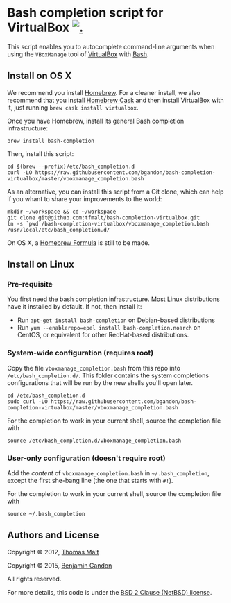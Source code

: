 Bash completion script for VirtualBox [![.](http://gaproxy.gstack.io/UA-68445280-1/bgandon/virtualbox-bash-completion/readme?pixel&dh=github.com)](https://github.com/gstackio/ga-beacon)
=====================================

This script enables you to autocomplete command-line arguments when using
the `VBoxManage` tool of [VirtualBox](https://www.virtualbox.org/) with
[Bash](http://www.gnu.org/software/bash/).


Install on OS X
---------------

We recommend you install [Homebrew](http://brew.sh/). For a cleaner install,
we also recommend that you install [Homebrew Cask](http://caskroom.io/) and
then install VirtualBox with it, just running `brew cask install virtualbox`.

Once you have Homebrew, install its general Bash completion infrastructure:

	brew install bash-completion

Then, install this script:

	cd $(brew --prefix)/etc/bash_completion.d
	curl -LO https://raw.githubusercontent.com/bgandon/bash-completion-virtualbox/master/vboxmanage_completion.bash

As an alternative, you can install this script from a Git clone,
which can help if you whant to share your improvements to the
world:

	mkdir ~/workspace && cd ~/workspace
	git clone git@github.com:tfmalt/bash-completion-virtualbox.git
	ln -s `pwd`/bash-completion-virtualbox/vboxmanage_completion.bash /usr/local/etc/bash_completion.d/

On OS X, a [Homebrew Formula](https://github.com/Homebrew/homebrew/tree/master/share/doc/homebrew#contributing)
is still to be made.


Install on Linux
----------------

### Pre-requisite

You first need the bash completion infrastructure. Most Linux distributions
have it installed by default. If not, then install it:

* Run `apt-get install bash-completion` on Debian-based distributions
* Run `yum --enablerepo=epel install bash-completion.noarch` on CentOS, or
  equivalent for other RedHat-based distributions.


### System-wide configuration (requires root)

Copy the file  `vboxmanage_completion.bash` from this repo into `/etc/bash_completion.d/`.
This folder contains the system completions configurations that will be run by
the new shells you'll open later.

	cd /etc/bash_completion.d
	sudo curl -LO https://raw.githubusercontent.com/bgandon/bash-completion-virtualbox/master/vboxmanage_completion.bash

For the completion to work in your current shell, source the completion file
with

	source /etc/bash_completion.d/vboxmanage_completion.bash


### User-only configuration (doesn't require root)

Add the *content* of `vboxmanage_completion.bash` in `~/.bash_completion`,
except the first she-bang line (the one that starts with `#!`).

For the completion to work in your current shell, source the completion file
with

	source ~/.bash_completion


Authors and License
-------------------

Copyright © 2012, [Thomas Malt](https://github.com/tfmalt)

Copyright © 2015, [Benjamin Gandon](https://github.com/bgandon)

All rights reserved.

For more details, this code is under the [BSD 2 Clause (NetBSD) license](LICENSE.txt).
